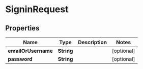 

# SigninRequest


## Properties

| Name | Type | Description | Notes |
|------------ | ------------- | ------------- | -------------|
|**emailOrUsername** | **String** |  |  [optional] |
|**password** | **String** |  |  [optional] |



